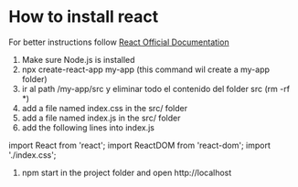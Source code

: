 # How to install react

For better instructions follow [React Official Documentation](https://reactjs.org/tutorial/tutorial.html)

1. Make sure Node.js is installed
1. npx create-react-app my-app  (this command wil create a my-app folder)
1. ir al path /my-app/src y eliminar todo el contenido del folder src (rm -rf *)
1. add a file named index.css in the src/ folder
1. add a file named index.js in the src/ folder
1. add the following lines into index.js

import React from 'react';
import ReactDOM from 'react-dom';
import './index.css';

1. npm start in the project folder and open http://localhost

